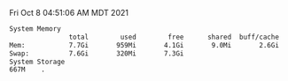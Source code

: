 Fri Oct  8 04:51:06 AM MDT 2021
```bash
System Memory
               total        used        free      shared  buff/cache   available
Mem:           7.7Gi       959Mi       4.1Gi       9.0Mi       2.6Gi       6.4Gi
Swap:          7.6Gi       320Mi       7.3Gi
System Storage
667M	.
```
```bash
